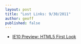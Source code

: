 ```yaml
---
layout: post
title: "Lost Links: 9/30/2011"
author: geoff
published: false
---
```


* [IE10 Preview: HTML5 First Look][1]

[1]: http://www.sencha.com/blog/ie10-preview-html5-first-look/
